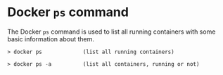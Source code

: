 # Docker ```ps``` command

The Docker ```ps``` command is used to list all running containers with some basic information about them.

    > docker ps             (list all running containers)

    > docker ps -a          (list all containers, running or not)